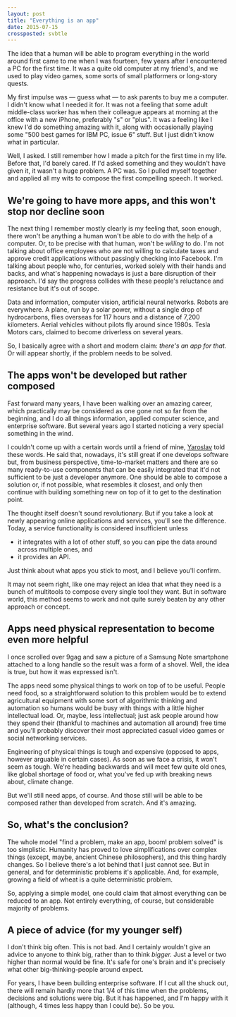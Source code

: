 ```yaml
---
layout: post
title: "Everything is an app"
date: 2015-07-15
crossposted: svbtle
---
```


The idea that a human will be able to program everything in the world around first came to me when I was fourteen, few years after I encountered a PC for the first time. It was a quite old computer at my friend's, and we used to play video games, some sorts of small platformers or long-story quests.

My first impulse was — guess what — to ask parents to buy me a computer. I didn't know what I needed it for. It was not a feeling that some adult middle-class worker has when their colleague appears at morning at the office with a new iPhone, preferably "s" or "plus". It was a feeling like I knew I'd do something amazing with it, along with occasionally playing some "500 best games for IBM PC, issue 6" stuff. But I just didn't know what in particular.

Well, I asked. I still remember how I made a pitch for the first time in my life. Before that, I'd barely cared. If I'd asked something and they wouldn't have given it, it wasn't a huge problem. A PC was. So I pulled myself together and applied all my wits to compose the first compelling speech. It worked.

## We're going to have more apps, and this won't stop nor decline soon

The next thing I remember mostly clearly is my feeling that, soon enough, there won't be anything a human won't be able to do with the help of a computer. Or, to be precise with that human, won't be *willing* to do. I'm not talking about office employees who are not willing to calculate taxes and approve credit applications without passingly checking into Facebook. I'm talking about people who, for centuries, worked solely with their hands and backs, and what's happening nowadays is just a bare disruption of their approach. I'd say the progress collides with these people's reluctance and resistance but it's out of scope.

Data and information, computer vision, artificial neural networks. Robots are everywhere. A plane, run by a solar power, without a single drop of hydrocarbons, flies overseas for 117 hours and a distance of 7,200 kilometers. Aerial vehicles without pilots fly around since 1980s. Tesla Motors cars, claimed to become driverless on several years.

So, I basically agree with a short and modern claim: *there's an app for that.* Or will appear shortly, if the problem needs to be solved.

## The apps won't be developed but rather composed

Fast forward many years, I have been walking over an amazing career, which practically may be considered as one gone not so far from the beginning, and I do all things information, applied computer science, and enterprise software. But several years ago I started noticing a very special something in the wind.

I couldn't come up with a certain words until a friend of mine, [Yaroslav](http://yalozhkin.com) told these words. He said that, nowadays, it's still great if one develops software but, from business perspective, time-to-market matters and there are so many ready-to-use components that can be easily integrated that it'd not sufficient to be just a developer anymore. One should be able to compose a solution or, if not possible, what resembles it closest, and only then continue with building something new on top of it to get to the destination point.

The thought itself doesn't sound revolutionary. But if you take a look at newly appearing online applications and services, you'll see the difference. Today, a service functionality is considered insufficient unless

* it integrates with a lot of other stuff, so you can pipe the data around across multiple ones, and
* it provides an API.

Just think about what apps you stick to most, and I believe you'll confirm.

It may not seem right, like one may reject an idea that what they need is a bunch of multitools to compose every single tool they want. But in software world, this method seems to work and not quite surely beaten by any other approach or concept.

## Apps need physical representation to become even more helpful

I once scrolled over 9gag and saw a picture of a Samsung Note smartphone attached to a long handle so the result was a form of a shovel. Well, the idea is true, but how it was expressed isn't.

The apps need some physical things to work on top of to be useful. People need food, so a straightforward solution to this problem would be to extend agricultural equipment with some sort of algorithmic thinking and automation so humans would be busy with things with a little higher intellectual load. Or, maybe, less intellectual; just ask people around how they spend their (thankful to machines and automation all around) free time and you'll probably discover their most appreciated casual video games or social networking services.

Engineering of physical things is tough and expensive (opposed to apps, however arguable in certain cases). As soon as we face a crisis, it won't seem as tough. We're heading backwards and will meet few quite old ones, like global shortage of food or, what you've fed up with breaking news about, climate change.

But we'll still need apps, of course. And those still will be able to be composed rather than developed from scratch. And it's amazing.

## So, what's the conclusion?

The whole model "find a problem, make an app, boom! problem solved" is too simplistic. Humanity has proved to love simplifications over complex things (except, maybe, ancient Chinese philosophers), and this thing hardly changes. So I believe there's a lot behind that I just cannot see. But in general, and for deterministic problems it's applicable. And, for example, growing a field of wheat is a quite deterministic problem.

So, applying a simple model, one could claim that almost everything can be reduced to an app. Not entirely everything, of course, but considerable majority of problems.

## A piece of advice (for my younger self)

I don't think big often. This is not bad. And I certainly wouldn't give an advice to anyone to think big, rather than to think *bigger.* Just a level or two higher than normal would be fine. It's safe for one's brain and it's precisely what other big-thinking-people around expect.

For years, I have been building enterprise software. If I cut all the shuck out, there will remain hardly more that 1/4 of this time when the problems, decisions and solutions were big. But it has happened, and I'm happy with it (although, 4 times less happy than I could be). So be you.